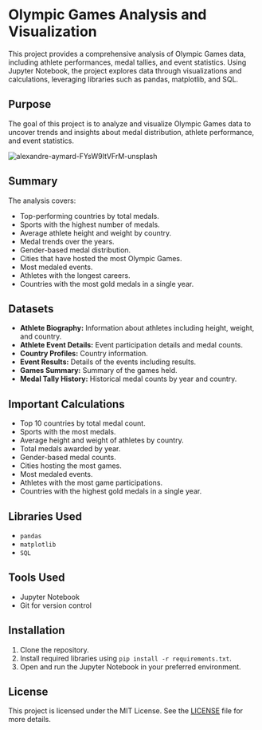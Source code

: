 # Olympic Games Analysis and Visualization

This project provides a comprehensive analysis of Olympic Games data, including athlete performances, medal tallies, and event statistics. Using Jupyter Notebook, the project explores data through visualizations and calculations, leveraging libraries such as pandas, matplotlib, and SQL.

## Purpose
The goal of this project is to analyze and visualize Olympic Games data to uncover trends and insights about medal distribution, athlete performance, and event statistics.






![alexandre-aymard-FYsW9ItVFrM-unsplash](https://github.com/user-attachments/assets/a6397e11-4320-4bdc-bb48-fc6ef63142d4)









## Summary
The analysis covers:
- Top-performing countries by total medals.
- Sports with the highest number of medals.
- Average athlete height and weight by country.
- Medal trends over the years.
- Gender-based medal distribution.
- Cities that have hosted the most Olympic Games.
- Most medaled events.
- Athletes with the longest careers.
- Countries with the most gold medals in a single year.

## Datasets
- **Athlete Biography:** Information about athletes including height, weight, and country.
- **Athlete Event Details:** Event participation details and medal counts.
- **Country Profiles:** Country information.
- **Event Results:** Details of the events including results.
- **Games Summary:** Summary of the games held.
- **Medal Tally History:** Historical medal counts by year and country.

## Important Calculations
- Top 10 countries by total medal count.
- Sports with the most medals.
- Average height and weight of athletes by country.
- Total medals awarded by year.
- Gender-based medal counts.
- Cities hosting the most games.
- Most medaled events.
- Athletes with the most game participations.
- Countries with the highest gold medals in a single year.

## Libraries Used
- `pandas`
- `matplotlib`
- `SQL`

## Tools Used
- Jupyter Notebook
- Git for version control

## Installation
1. Clone the repository.
2. Install required libraries using `pip install -r requirements.txt`.
3. Open and run the Jupyter Notebook in your preferred environment.

## License
This project is licensed under the MIT License. See the [LICENSE](LICENSE.txt) file for more details.
